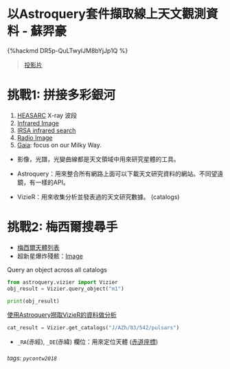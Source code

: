 # 以Astroquery套件擷取線上天文觀測資料 - 蘇羿豪

{%hackmd DR5p-QuLTwylJM8bYjJp1Q %}

> [投影片](https://hackmd.io/p/B1pDk2iAf/)

# 挑戰1: 拼接多彩銀河 
1.  [HEASARC](https://heasarc.gsfc.nasa.gov/)  X-ray 波段
2.  [Infrared Image](https://imagine.gsfc.nasa.gov/Images/objects/milkyway_infrared_full.gif) 
3.  [IRSA infrared search](https://irsa.ipac.caltech.edu/frontpage/)
4.  [Radio Image](https://imagine.gsfc.nasa.gov/Images/objects/milkyway_radio_408MHz_full.gif)
5.  [Gaia](https://gea.esac.esa.int/archive/): focus on our Milky Way.

- 影像，光譜，光變曲線都是天文領域中用來研究星體的工具。

- Astroquery：用來整合所有網路上面可以下載天文研究資料的網站。不同望遠鏡，有一樣的API。

- VizieR：用來收集分析並發表過的天文研究數據。 (catalogs)

# 挑戰2: 梅西爾搜尋手
- [梅西爾天體列表](https://zh.wikipedia.org/wiki/%E6%A2%85%E8%A5%BF%E8%80%B6%E5%A4%A9%E4%BD%93%E5%88%97%E8%A1%A8#%E5%A4%A9%E9%AB%94%E5%88%97%E8%A1%A8)
- 超新星爆炸殘骸：[Image](https://zh.wikipedia.org/wiki/%E6%A2%85%E8%A5%BF%E8%80%B6%E5%A4%A9%E4%BD%93%E5%88%97%E8%A1%A8#/media/File:Crab_Nebula.jpg)

Query an object across all catalogs
```python
from astroquery.vizier import Vizier
obj_result = Vizier.query_object("m1")

print(obj_result)
```


[使用Astroquery撈取VizieR的資料做分析](https://github.com/YihaoSu/astroquery-notes)

```python
cat_result = Vizier.get_catalogs("J/AZh/83/542/pulsars")
```

- `_RA`(赤經), `_DE`(赤緯) 欄位：用來定位天體 ([赤道座標](https://en.wikipedia.org/wiki/Equatorial_coordinate_system))


###### tags: `pycontw2018`